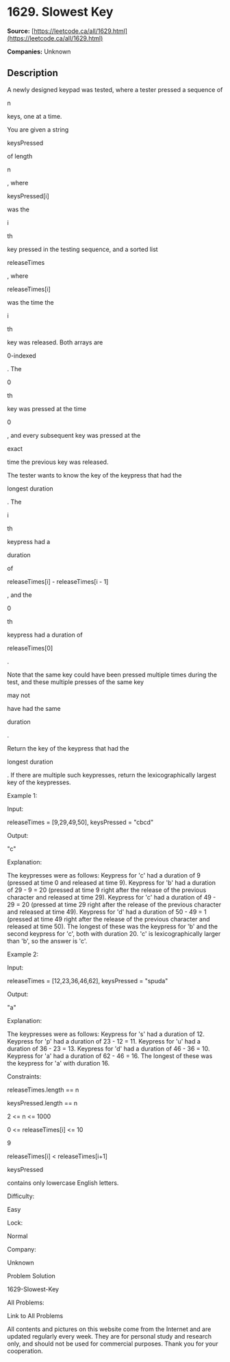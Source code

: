 # 1629. Slowest Key

**Source:** [https://leetcode.ca/all/1629.html](https://leetcode.ca/all/1629.html)

**Companies:** Unknown

## Description

A newly designed keypad was tested, where a tester pressed a sequence of

n

keys, one at a time.

You are given a string

keysPressed

of length

n

, where

keysPressed[i]

was the

i

th

key pressed in the
                testing sequence, and a sorted list

releaseTimes

, where

releaseTimes[i]

was the time the

i

th

key was released. Both arrays are

0-indexed

. The

0

th

key was pressed at the
                time

0

, and every subsequent key was pressed at the

exact

time the previous key was released.

The tester wants to know the key of the keypress that had the

longest
                duration

. The

i

th

keypress had a

duration

of

releaseTimes[i] - releaseTimes[i - 1]

, and
                the

0

th

keypress had a duration of

releaseTimes[0]

.

Note that the same key could have been pressed multiple times during the test, and
                these multiple presses of the same key

may not

have had the same

duration

.

Return the key of the keypress that had the

longest duration

. If
                there are multiple such keypresses, return the lexicographically largest key of the
                keypresses.

Example 1:

Input:

releaseTimes = [9,29,49,50], keysPressed = "cbcd"

Output:

"c"

Explanation:

The keypresses were as follows:
Keypress for 'c' had a duration of 9 (pressed at time 0 and released at time 9).
Keypress for 'b' had a duration of 29 - 9 = 20 (pressed at time 9 right after the release of the previous character and released at time 29).
Keypress for 'c' had a duration of 49 - 29 = 20 (pressed at time 29 right after the release of the previous character and released at time 49).
Keypress for 'd' had a duration of 50 - 49 = 1 (pressed at time 49 right after the release of the previous character and released at time 50).
The longest of these was the keypress for 'b' and the second keypress for 'c', both with duration 20.
'c' is lexicographically larger than 'b', so the answer is 'c'.

Example 2:

Input:

releaseTimes = [12,23,36,46,62], keysPressed = "spuda"

Output:

"a"

Explanation:

The keypresses were as follows:
Keypress for 's' had a duration of 12.
Keypress for 'p' had a duration of 23 - 12 = 11.
Keypress for 'u' had a duration of 36 - 23 = 13.
Keypress for 'd' had a duration of 46 - 36 = 10.
Keypress for 'a' had a duration of 62 - 46 = 16.
The longest of these was the keypress for 'a' with duration 16.

Constraints:

releaseTimes.length == n

keysPressed.length == n

2 <= n <= 1000

0 <= releaseTimes[i] <= 10

9

releaseTimes[i] < releaseTimes[i+1]

keysPressed

contains only lowercase English letters.

Difficulty:

Easy

Lock:

Normal

Company:

Unknown

Problem Solution

1629-Slowest-Key

All Problems:

Link to All Problems

All contents and pictures on this website come from the Internet and are updated regularly every week. They are for personal study and research only, and should not be used for commercial purposes. Thank you for your cooperation.

